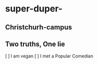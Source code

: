 # super-duper-

## Christchurh-campus

## Two truths, One lie

[ ] I am vegan
[ ] I met a Popular Comedian 
